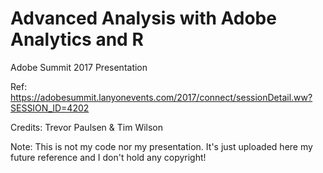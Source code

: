 # Advanced Analysis with Adobe Analytics and R

Adobe Summit 2017 Presentation

Ref: https://adobesummit.lanyonevents.com/2017/connect/sessionDetail.ww?SESSION_ID=4202

Credits: Trevor Paulsen &amp; Tim Wilson 

Note: This is not my code nor my presentation. It's just uploaded here my future reference and I don't hold any copyright! 
